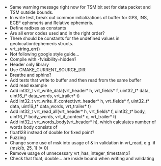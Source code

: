 * Same warning message right now for TSM bit set for data packet and TSM outside bounds.
* In write test, break out common initializations of buffer for GPS, INS, ECEF ephemeris and Relative ephemeris. 
* Define radixes as constants
* Are all error codes used and in the right order?
* There should be constants for the undefined values in geolocation/ephemeris structs.
* vrt_string_err()
* Not following google style guide...
* Compile with -fvisibility=hidden?
* Header only library
* Use CMAKE_CURRENT_SOURCE_DIR
* Breathe and sphinx?
* Add tests that write to buffer and then read from the same buffer
* Add read example
* Add int32_t vrt_write_data(vrt_header* h, vrt_fields* f, uint32_t* data, uint16_t* data_words, vrt_trailer* t)
* Add int32_t vrt_write_if_context(vrt_header* h, vrt_fields* f, uint32_t* data, uint16_t* data_words, vrt_trailer* t)
* Add int32_t vrt_read_all(vrt_header* h, vrt_fields* f, uint32_t* body, uint16_t* body_words, vrt_if_context* c, vrt_trailer* t)
* Add int32_t vrt_words_body(vrt_header* h), which calculates number of words body consists of
* float128 instead of double for fixed point?
* Fuzzing
* Change some use of msk into usage of & in validation in vrt_read, e.g. if (msk(b, 25, 1) != 0)
* Remove usage of unnecessary vrt_has_integer_timestamp?
* Check that float, double... are inside bound when writing and validating
